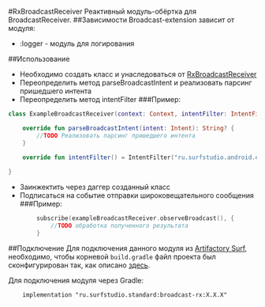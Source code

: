 #RxBroadcastReceiver
Реактивный модуль-обёртка для BroadcastReceiver.
##Зависимости
Broadcast-extension зависит от модуля:

* :logger - модуль для логирования

##Использование
* Необходимо создать класс и унаследоваться от [RxBroadcastReceiver](src/main/java/ru/surfstudio/android/broadcastrx/RxBroadcastReceiver.kt)
* Переопределить метод parseBroadcastIntent и реализовать парсинг пришедшего интента
* Переопределить метод intentFilter
###Пример:
```kotlin
class ExampleBroadcastReceiver(context: Context, intentFilter: IntentFilter) : RxBroadcastReceiver<String>(context, intentFilter) {

    override fun parseBroadcastIntent(intent: Intent): String? {
        //TODO Реализовать парсинг пришедшего интента
    }
    
    override fun intentFilter() = IntentFilter("ru.surfstudio.android.example")

}
```
* Заинжектить через даггер созданный класс
* Подписаться на событие отправки широковещательного сообщения
###Пример:
```kotlin
        subscribe(exampleBroadcastReceiver.observeBroadcast(), {
            //TODO обработка полученного результата
        }
```
##Подключение
Для подключения данного модуля из [Artifactory Surf](http://artifactory.surfstudio.ru), необходимо,
чтобы корневой `build.gradle` файл проекта был сконфигурирован так, как описано
[здесь](https://bitbucket.org/surfstudio/android-standard/overview).

Для подключения модуля через Gradle:
```
    implementation "ru.surfstudio.standard:broadcast-rx:X.X.X"
```